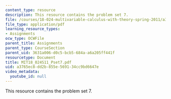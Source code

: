 ```yaml
---
content_type: resource
description: This resource contains the problem set 7.
file: /courses/18-024-multivariable-calculus-with-theory-spring-2011/a3765ec8dd2b855e569134cc9bd6647e_MIT18_024S11_Pset7.pdf
file_type: application/pdf
learning_resource_types:
- Assignments
ocw_type: OCWFile
parent_title: Assignments
parent_type: CourseSection
parent_uid: 3631a006-d0c5-bcb5-684a-a6a205ff441f
resourcetype: Document
title: MIT18_024S11_Pset7.pdf
uid: a3765ec8-dd2b-855e-5691-34cc9bd6647e
video_metadata:
  youtube_id: null
---
```

This resource contains the problem set 7.

